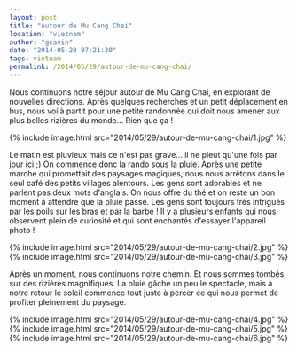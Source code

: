 ```yaml
---
layout: post
title: "Autour de Mu Cang Chai"
location: "vietnam"
author: "gsavin"
date: "2014-05-29 07:21:30"
tags: vietnam
permalink: /2014/05/29/autour-de-mu-cang-chai/
---
```

Nous continuons notre séjour autour de Mu Cang Chai, en explorant de nouvelles directions. Après quelques recherches et un petit déplacement en bus, nous voilà partit pour une petite randonnée qui doit nous amener aux plus belles rizières du monde... Rien que ça !

{% include image.html src="2014/05/29/autour-de-mu-cang-chai/1.jpg" %}

Le matin est pluvieux mais ce n'est pas grave... il ne pleut qu'une fois par jour ici ;) On commence donc la rando sous la pluie. Après une petite marche qui promettait des paysages magiques, nous nous arrêtons dans le seul café des petits villages alentours. Les gens sont adorables et ne parlent pas deux mots d'anglais. On nous offre du thé et on reste un bon moment à attendre que la pluie passe. Les gens sont toujours très intrigués par les poils sur les bras et par la barbe ! Il y a plusieurs enfants qui nous observent plein de curiosité et qui sont enchantés d'essayer l'appareil photo !

{% include image.html src="2014/05/29/autour-de-mu-cang-chai/2.jpg" %}
{% include image.html src="2014/05/29/autour-de-mu-cang-chai/3.jpg" %}

Après un moment, nous continuons notre chemin. Et nous sommes tombés sur des rizières magnifiques. La pluie gâche un peu le spectacle, mais à notre retour le soleil commence tout juste à percer ce qui nous permet de profiter pleinement du paysage.

{% include image.html src="2014/05/29/autour-de-mu-cang-chai/4.jpg" %}
{% include image.html src="2014/05/29/autour-de-mu-cang-chai/5.jpg" %}
{% include image.html src="2014/05/29/autour-de-mu-cang-chai/6.jpg" %}
